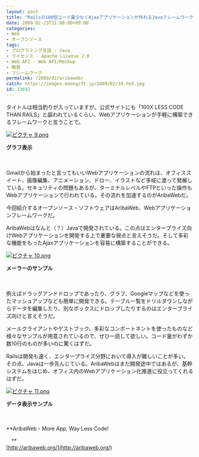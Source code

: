 ```yaml
---
layout: post
title: "Railsの100倍コード量少なくAjaxアプリケーションが作れるJavaフレームワーク「AribaWeb」"
date: 2009-02-23T21:00:00+09:00
categories:
- Web
- オープンソース
tags: 
- プログラミング言語 - Java
- ライセンス - Apache License 2.0
- Web API - Web API/Mashup
- 開発
- フレームワーク
permalink: /2009/02/aribaweb/
catch: https://images.moongift.jp/2009/02/10-tm3.jpg
id: 13692
---
```

タイトルは相当釣りが入っていますが。公式サイトにも「100X LESS CODE THAN RAILS」と謳われているくらい、Webアプリケーションが手軽に構築できるフレームワークと言うことで。

  

[![ピクチャ 9.png](https://images.moongift.jp/2009/02/9-tm3.jpg)](https://images.moongift.jp/2009/02/95.png)  
  
**グラフ表示**

  

　

  

Gmailから始まったと言ってもいいWebアプリケーションの流れは、オフィススイート、画像編集、アニメーション、ドロー、イラストなど多岐に渡って発展している。セキュリティの問題もあるが、ターミナルレベルやFTPといった操作もWebアプリケーションで行われている。その流れを加速するのがAribaWebだ。

  

今回紹介するオープンソース・ソフトウェアはAribaWeb、Webアプリケーションフレームワークだ。

  
<!--more-->

AribaWebはなんと（？）Javaで開発されている。この点はエンタープライズ向けWebアプリケーションを開発する上で重要な視点と言えそうだ。そして多彩な機能をもったAjaxアプリケーションを容易に構築することができる。

  

[![ピクチャ 10.png](https://images.moongift.jp/2009/02/10-tm3.jpg)](https://images.moongift.jp/2009/02/103.png)  
  
**メーラーのサンプル**

  

　

  

例えばドラッグアンドドロップであったり、グラフ、Googleマップなどを使ったマッシュアップなども簡単に開発できる。テーブル一覧をドリルダウンしながらデータを編集したり、別なボックスにドロップしたりするのはエンタープライズ向けと言えそうだ。

  

メールクライアントやゲストブック、多彩なコンポートネントを使ったものなど様々なサンプルが用意されているので、ぜひ一読して欲しい。コード量がわずか数10行のものが多いのに驚くはずだ。

  

Railsは開発も速く、エンタープライズ分野において導入が難しいことが多い。その点、Javaは一歩先んじている。AribaWebはまだ開発途中ではあるが、基幹システムをはじめ、オフィス内のWebアプリケーション化推進に役立ってくれるはずだ。

  

[![ピクチャ 11.png](https://images.moongift.jp/2009/02/11-tm1.jpg)](https://images.moongift.jp/2009/02/112.png)  
  
**データ表示サンプル**

  

　

  

**AribaWeb - More App, Way Less Code!  
  
　**  
  [http://aribaweb.org/](http://aribaweb.org/)

  
